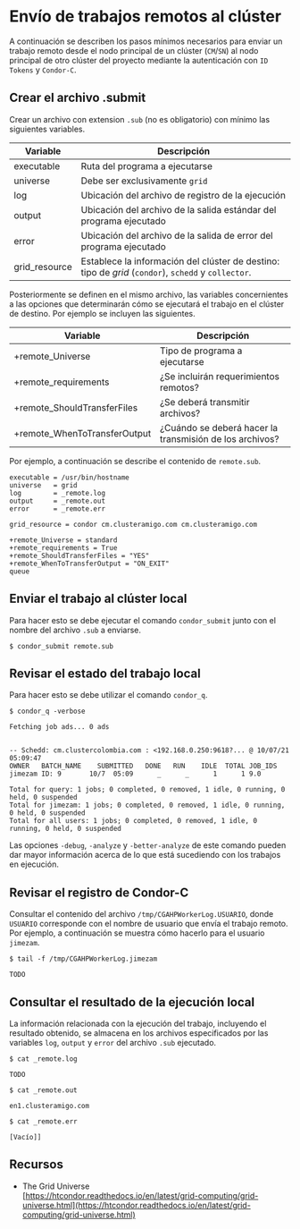 # Envío de trabajos remotos al clúster

A continuación se describen los pasos mínimos necesarios para enviar un trabajo remoto desde el nodo principal de un clúster (`CM`/`SN`) al nodo principal de otro clúster del proyecto mediante la autenticación con `ID Tokens` y `Condor-C`.

## Crear el archivo .submit

Crear un archivo con extension `.sub` (no es obligatorio) con mínimo las siguientes variables.

| Variable | Descripción |
| --- | --- |
| executable | Ruta del programa a ejecutarse |
| universe   | Debe ser exclusivamente `grid` |
| log        | Ubicación del archivo de registro de la ejecución |
| output     | Ubicación del archivo de la salida estándar del programa ejecutado |
| error      | Ubicación del archivo de la salida de error del programa ejecutado |
| grid_resource | Establece la información del clúster de destino: tipo de *grid* (`condor`), `schedd` y `collector`.

Posteriormente se definen en el mismo archivo, las variables concernientes a las opciones que determinarán cómo se ejecutará el trabajo en el clúster de destino.  Por ejemplo se incluyen las siguientes.

| Variable | Descripción |
| --- | --- |
| +remote_Universe             | Tipo de programa a ejecutarse |
| +remote_requirements         | ¿Se incluirán requerimientos remotos? |
| +remote_ShouldTransferFiles  | ¿Se deberá transmitir archivos? | 
| +remote_WhenToTransferOutput | ¿Cuándo se deberá hacer la transmisión de los archivos? |

Por ejemplo, a continuación se describe el contenido de `remote.sub`.

```
executable = /usr/bin/hostname
universe   = grid
log        = _remote.log
output     = _remote.out
error      = _remote.err

grid_resource = condor cm.clusteramigo.com cm.clusteramigo.com

+remote_Universe = standard
+remote_requirements = True
+remote_ShouldTransferFiles = "YES"
+remote_WhenToTransferOutput = "ON_EXIT"
queue
```

## Enviar el trabajo al clúster local

Para hacer esto se debe ejecutar el comando `condor_submit` junto con el nombre del archivo `.sub` a enviarse.

```
$ condor_submit remote.sub
```

## Revisar el estado del trabajo local

Para hacer esto se debe utilizar el comando `condor_q`.

```
$ condor_q -verbose

Fetching job ads... 0 ads


-- Schedd: cm.clustercolombia.com : <192.168.0.250:9618?... @ 10/07/21 05:09:47
OWNER   BATCH_NAME    SUBMITTED   DONE   RUN    IDLE  TOTAL JOB_IDS
jimezam ID: 9       10/7  05:09      _      _      1      1 9.0

Total for query: 1 jobs; 0 completed, 0 removed, 1 idle, 0 running, 0 held, 0 suspended 
Total for jimezam: 1 jobs; 0 completed, 0 removed, 1 idle, 0 running, 0 held, 0 suspended 
Total for all users: 1 jobs; 0 completed, 0 removed, 1 idle, 0 running, 0 held, 0 suspended

```

Las opciones `-debug`, `-analyze` y `-better-analyze` de este comando pueden dar mayor información acerca de lo que está sucediendo con los trabajos en ejecución.

## Revisar el registro de Condor-C

Consultar el contenido del archivo `/tmp/CGAHPWorkerLog.USUARIO`, donde `USUARIO` corresponde con el nombre de usuario que envía el trabajo remoto.  Por ejemplo, a continuación se muestra cómo hacerlo para el usuario `jimezam`.

```
$ tail -f /tmp/CGAHPWorkerLog.jimezam

TODO
```

## Consultar el resultado de la ejecución local

La información relacionada con la ejecución del trabajo, incluyendo el resultado obtenido, se almacena en los archivos especificados por las variables `log`, `output` y `error` del archivo `.sub` ejecutado.

```
$ cat _remote.log

TODO
```

```
$ cat _remote.out

en1.clusteramigo.com
```

``` 
$ cat _remote.err

[Vacío]]
```

## Recursos

- The Grid Universe  
  [https://htcondor.readthedocs.io/en/latest/grid-computing/grid-universe.html](https://htcondor.readthedocs.io/en/latest/grid-computing/grid-universe.html)
